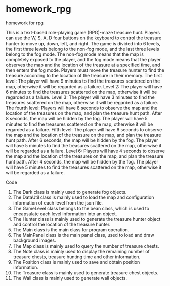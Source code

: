 # homework_rpg
homework for rpg

This is a text-based role-playing game (RPG)-maze treasure hunt.
Players can use the W, S, A, D four buttons on the keyboard to control the treasure hunter to move up, down, left, and right.
The game is divided into 6 levels, the first three levels belong to the non-fog mode, and the last three levels belong to the fog mode. 
The non-fog mode means that the map is completely exposed to the player, and the fog mode means that the player observes the map and 
the location of the treasure at a specified time, and then enters the fog mode.
Players must move the treasure hunter to find the treasure according to the location of the treasure in their memory.
The first level: The player will have 9 minutes to find the treasures scattered on the map, otherwise it will be regarded as a failure.
Level 2: The player will have 6 minutes to find the treasures scattered on the map, otherwise it will be regarded as a failure.
Level 3: The player will have 3 minutes to find the treasures scattered on the map, otherwise it will be regarded as a failure.
The fourth level: Players will have 8 seconds to observe the map and the location of the treasures on the map, and plan the treasure hunt path. 
After 8 seconds, the map will be hidden by the fog. The player will have 5 minutes to find the treasures scattered on the map, otherwise it will be regarded as a failure.
Fifth level: The player will have 6 seconds to observe the map and the location of the treasure on the map, and plan the treasure hunt path. After 6 seconds, the map will 
be hidden by the fog. The player will have 5 minutes to find the treasures scattered on the map, otherwise it will be regarded as a failure.
Level 6: Players will have 4 seconds to observe the map and the location of the treasures on the map, and plan the treasure hunt path. After 4 seconds, the map will be hidden 
by the fog. The player will have 5 minutes to find the treasures scattered on the map, otherwise it will be regarded as a failure.

Code
1. The Dark class is mainly used to generate fog objects.
2. The DataUtil class is mainly used to load the map and configuration information of each level from the json file.
3. The GameLevel class belongs to the bean class, which is used to encapsulate each level information into an object.
4. The Hunter class is mainly used to generate the treasure hunter object and control the location of the treasure hunter.
5. The Main class is the main class for program operation.
6. The MainPanel class is the main panel class, used to load and draw background images.
7. The Map class is mainly used to query the number of treasure chests.
8. The Note class is mainly used to display the remaining number of treasure chests, treasure hunting time and other information.
9. The Position class is mainly used to save and obtain position information.
10. The Treasure class is mainly used to generate treasure chest objects.
11. The Wall class is mainly used to generate wall objects.



